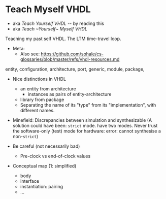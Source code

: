 # Teach Myself VHDL
* aka *Teach Yourself VHDL* -- by reading this
* aka *Teach ~Yourself~ Myself VHDL*

Teaching my past self VHDL. The LTM time-travel loop.

* Meta:
   * Also see: https://github.com/sohale/cs-glossaries/blob/master/refs/vhdl-resources.md

entity, configuration, architecture, port, generic, module, package, 

* Nice distinctions in VHDL
   * an entity from architecture
      * instances as pairs of entity-architecture
   * library from package
   * Separating the name of its "type" from its "implementation", with different names.

* Minefield: Discrepancies between simulation and synthesizable
(A solution could have been: `strict` mode. have two modes. Never trust the software-only (test) mode for hardware: error: cannot synthesise a non-`strict`)

* Be careful (not necessarily bad)
   * Pre-clock vs end-of-clock values

* Conceptual map (1: simplified)
   * body
   * interface
   * instantiation: pairing
   * ...
